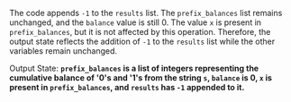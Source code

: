 The code appends `-1` to the `results` list. The `prefix_balances` list remains unchanged, and the `balance` value is still 0. The value `x` is present in `prefix_balances`, but it is not affected by this operation. Therefore, the output state reflects the addition of `-1` to the `results` list while the other variables remain unchanged.

Output State: **`prefix_balances` is a list of integers representing the cumulative balance of '0's and '1's from the string `s`, `balance` is 0, `x` is present in `prefix_balances`, and `results` has `-1` appended to it.**